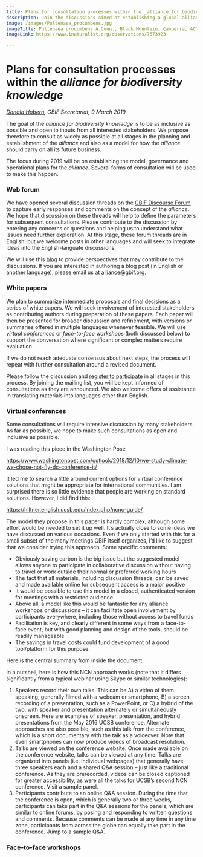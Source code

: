 ```yaml
---
title: Plans for consultation processes within the _alliance for biodiversity knowledge_
description: Join the discussions aimed at establishing a global alliance for biodiversity knowledge
image: /images/Pultenaea_procumbens.jpg
imageTitle: Pultenaea procumbens A.Cunn., Black Mountain, Canberra, ACT, 12 October 2010. Photo by Donald Hobern CC BY 4.0.
imageLink: https://www.inaturalist.org/observations/7573923

---
```

# Plans for consultation processes within the _alliance for biodiversity knowledge_
_[Donald Hobern](mailto:dhobern@gbif.org), GBIF Secretariat, 9 March 2019_

The goal of the _alliance for biodiversity knowledge_ is to be as inclusive as possible and open to inputs from all interested stakeholders. We propose therefore to consult as widely as possible at all stages in the planning and establishment of the _alliance_ and also as a model for how the _alliance_ should carry on all its future business.

The focus during 2019 will be on establishing the model, governance and operational plans for the _alliance_. Several forms of consultation will be used to make this happen.

### Web forum

We have opened several discussion threads on the [GBIF Discourse Forum](../../discussion/) to capture early responses and comments on the concept of the _alliance_. We hope that discussion on these threads will help to define the parameters for subsequent consultations. Please contribute to the discussion by entering any concerns or questions and helping us to understand what issues need further exploration. At this stage, these forum threads are in English, but we welcome posts in other languages and will seek to integrate ideas into the English-languafe discussions.

We will use this [blog](../) to provide perspectives that may contribute to the discussions. If you are interested in authoring a blog post (in English or another language), please email us at [alliance@gbif.org](mailto:alliance@gbif.org).

### White papers

We plan to summarize intermediate proposals and final decisions as a series of white papers. We will seek involvement of interested stakeholders as contributing authors during preparation of these papers. Each paper will then be presented for broader discussion and refinement, with versions or summaries offered in multiple languages whenever feasible. We will use _virtual conferences_ or _face-to-face workshops_ (both discussed below) to support the conversation where significant or complex matters require evaluation. 

If we do not reach adequate consensus about next steps, the process will repeat with further consultation around a revised document.

Please follow the discussion and [register to participate](../../sign/) in all stages in this process. By joining the mailing list, you will be kept informed of consultations as they are announced. We also welcome offers of assistance in translating materials into languages other than English.

### Virtual conferences

Some consultations will require intensive discussion by many stakeholders. As far as possible, we hope to make such consultations as open and inclusive as possible. 




I was reading this piece in the Washington Post:

https://www.washingtonpost.com/outlook/2018/12/10/we-study-climate-we-chose-not-fly-dc-conference-it/

It led me to search a little around current options for virtual conference solutions that might be appropriate for international communities. I am surprised there is so little evidence that people are working on standard solutions. However, I did find this:

https://hiltner.english.ucsb.edu/index.php/ncnc-guide/

The model they propose in this paper is hardly complex, although some effort would be needed to set it up well. It’s actually close to some ideas we have discussed on various occasions. Even if we only started with this for a small subset of the many meetings GBIF itself organizes, I’d like to suggest that we consider trying this approach. Some specific comments:

* Obviously saving carbon is the big issue but the suggested model allows anyone to participate in collaborative discussion without having to travel or work outside their normal or preferred working hours
* The fact that all materials, including discussion threads, can be saved and made available online for subsequent access is a major positive
* It would be possible to use this model in a closed, authenticated version for meetings with a restricted audience
* Above all, a model like this would be fantastic for any alliance workshops or discussions – it can facilitate open involvement by participants everywhere, including those without access to travel funds
* Facilitation is key, and clearly different in some ways from a face-to-face event, but with good planning and design of the tools, should be readily manageable
* The savings in travel costs could fund development of a good tool/platform for this purpose.

Here is the central summary from inside the document:

In a nutshell, here is how this NCN approach works (note that it differs significantly from a typical webinar using Skype or similar technologies):

1. Speakers record their own talks. This can be A) a video of them speaking, generally filmed with a webcam or smartphone, B) a screen recording of a presentation, such as a PowerPoint, or C) a hybrid of the two, with speaker and presentation alternately or simultaneously onscreen. Here are examples of speaker, presentation, and hybrid presentations from the May 2016 UCSB conference. Alternate approaches are also possible, such as this talk from the conference, which is a short documentary with the talk as a voiceover. Note that even smartphones can now produce videos of broadcast resolution.
2. Talks are viewed on the conference website. Once made available on the conference website, talks can be viewed at any time. Talks are organized into panels (i.e. individual webpages) that generally have three speakers each and a shared Q&A session – just like a traditional conference. As they are prerecorded, videos can be closed captioned for greater accessibility, as were all the talks for UCSB’s second NCN conference. Visit a sample panel.
3. Participants contribute to an online Q&A session. During the time that the conference is open, which is generally two or three weeks, participants can take part in the Q&A sessions for the panels, which are similar to online forums, by posing and responding to written questions and comments. Because comments can be made at any time in any time zone, participants from across the globe can equally take part in the conference. Jump to a sample Q&A.

### Face-to-face workshops
